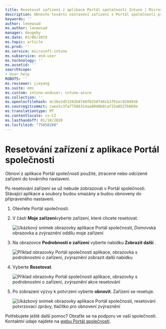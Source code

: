 ```yaml
---
title: Resetovat zařízení z aplikace Portál společnosti Intune | Microsoft Docs
description: Obnovte tovární nastavení zařízení z Portál společnosti pro Windows 10.
keywords: ''
author: lenewsad
ms.author: lanewsad
manager: dougeby
ms.date: 03/06/2019
ms.topic: article
ms.prod: ''
ms.service: microsoft-intune
ms.subservice: end-user
ms.technology: ''
ms.assetid: ''
searchScope:
- User help
ROBOTS: ''
ms.reviewer: jieyang
ms.suite: ems
ms.custom: intune-enduser; intune-azure
ms.collection: ''
ms.openlocfilehash: dc36e2d53282b8f40f0250f40cb2f01ec920d936
ms.sourcegitcommit: caee3c3fa77586314aa8040b0caf32a0527b669e
ms.translationtype: MT
ms.contentlocale: cs-CZ
ms.lasthandoff: 01/10/2020
ms.locfileid: "75858208"
---
```

# <a name="reset-device-from-the-company-portal-app"></a>Resetování zařízení z aplikace Portál společnosti  

Obnoví z aplikace Portál společnosti použité, ztracené nebo odcizené zařízení do továrního nastavení.  

Po resetování zařízení se už nebude zobrazovat v Portál společnosti. Stávající aplikace a soubory budou smazány a budou obnoveny do připraveného nastavení.  


1. Otevřete Portál společnosti.  
2. V části **Moje zařízení**vyberte zařízení, které chcete resetovat.   

    ![Ukázkový snímek obrazovky aplikace Portál společnosti, Domovská obrazovka a zvýraznění oddílu moje zařízení](./media/1802-cp-app-windows-home.png)  

3. Na obrazovce **Podrobnosti o zařízení** vyberte nabídku **Zobrazit další** .  

    ![Příklad obrazovky Portál společnosti aplikace, obrazovka s podrobnostmi o zařízení, zvýraznění zobrazit další nabídku](./media/1802-cp-app-windows-device-details.png)  

4. Vyberte **Resetovat**.  

     ![Příklad obrazovky Portál společnosti aplikace, obrazovky s podrobnostmi o zařízení, zvýraznění akce resetování ](./media/1802-cp-app-windows-device-details-reset.png)  

5. Po zobrazení výzvy k potvrzení vyberte **obnovit**. Zařízení se resetuje.  

     ![Ukázkový snímek obrazovky aplikace Portál společnosti, resetování potvrzovací zprávy, tlačítko pro obnovení zvýraznění ](./media/1802-cp-app-windows-reset-confirm.png)  

Potřebujete ještě další pomoc? Obraťte se na podporu ve vaší společnosti. Kontaktní údaje najdete na [webu Portál společnosti](https://go.microsoft.com/fwlink/?linkid=2010980).  
